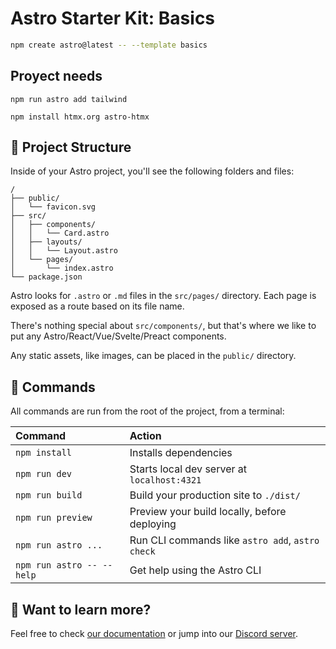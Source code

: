 # Astro Starter Kit: Basics

```sh
npm create astro@latest -- --template basics
```

## Proyect needs

```
npm run astro add tailwind
```

```
npm install htmx.org astro-htmx
```

## 🚀 Project Structure

Inside of your Astro project, you'll see the following folders and files:

```text
/
├── public/
│   └── favicon.svg
├── src/
│   ├── components/
│   │   └── Card.astro
│   ├── layouts/
│   │   └── Layout.astro
│   └── pages/
│       └── index.astro
└── package.json
```

Astro looks for `.astro` or `.md` files in the `src/pages/` directory. Each page is exposed as a route based on its file name.

There's nothing special about `src/components/`, but that's where we like to put any Astro/React/Vue/Svelte/Preact components.

Any static assets, like images, can be placed in the `public/` directory.

## 🧞 Commands

All commands are run from the root of the project, from a terminal:

| Command                     | Action                                               |
| :-------------------------- | :--------------------------------------------------- |
| `npm install`             | Installs dependencies                                |
| `npm run dev`             | Starts local dev server at `localhost:4321`        |
| `npm run build`           | Build your production site to `./dist/`            |
| `npm run preview`         | Preview your build locally, before deploying         |
| `npm run astro ...`       | Run CLI commands like `astro add`, `astro check` |
| `npm run astro -- --help` | Get help using the Astro CLI                         |

## 👀 Want to learn more?

Feel free to check [our documentation](https://docs.astro.build) or jump into our [Discord server](https://astro.build/chat).
